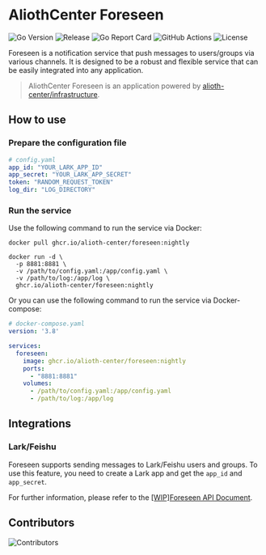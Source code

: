 # AliothCenter Foreseen

![Go Version](https://img.shields.io/github/go-mod/go-version/alioth-center/foreseen)
![Release](https://img.shields.io/github/v/release/alioth-center/foreseen)
![Go Report Card](https://goreportcard.com/badge/github.com/alioth-center/foreseen)
![GitHub Actions](https://img.shields.io/github/actions/workflow/status/alioth-center/foreseen/codecov.yaml?branch=main)
![License](https://img.shields.io/github/license/alioth-center/foreseen)

Foreseen is a notification service that push messages to users/groups via various channels. It is designed to be a robust and flexible service that can be easily integrated into any application.

> AliothCenter Foreseen is an application powered by [alioth-center/infrastructure](github.com/alioth-center/infrastructure).

## How to use

### Prepare the configuration file

```yaml
# config.yaml
app_id: "YOUR_LARK_APP_ID"
app_secret: "YOUR_LARK_APP_SECRET"
token: "RANDOM_REQUEST_TOKEN"
log_dir: "LOG_DIRECTORY"
```

### Run the service

Use the following command to run the service via Docker:

```shell
docker pull ghcr.io/alioth-center/foreseen:nightly

docker run -d \
  -p 8881:8881 \
  -v /path/to/config.yaml:/app/config.yaml \
  -v /path/to/log:/app/log \
  ghcr.io/alioth-center/foreseen:nightly
```

Or you can use the following command to run the service via Docker-compose:

```yaml
# docker-compose.yaml
version: '3.8'

services:
  foreseen:
    image: ghcr.io/alioth-center/foreseen:nightly
    ports:
      - "8881:8881"
    volumes:
      - /path/to/config.yaml:/app/config.yaml
      - /path/to/log:/app/log
```


## Integrations

### Lark/Feishu

Foreseen supports sending messages to Lark/Feishu users and groups. To use this feature, you need to create a Lark app and get the `app_id` and `app_secret`.

For further information, please refer to the [[WIP]Foreseen API Document](https://docs.alioth.center/foreseen-apis.html).

## Contributors

![Contributors](https://contrib.rocks/image?repo=alioth-center/foreseen&max=1000)
